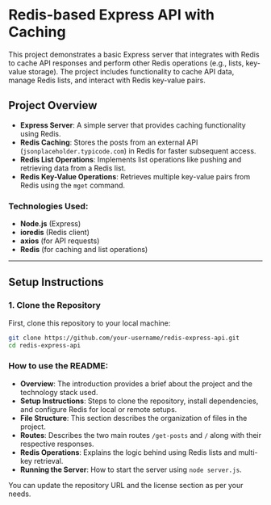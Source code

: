 # Redis-based Express API with Caching

This project demonstrates a basic Express server that integrates with Redis to cache API responses and perform other Redis operations (e.g., lists, key-value storage). The project includes functionality to cache API data, manage Redis lists, and interact with Redis key-value pairs.

## Project Overview

- **Express Server**: A simple server that provides caching functionality using Redis.
- **Redis Caching**: Stores the posts from an external API (`jsonplaceholder.typicode.com`) in Redis for faster subsequent access.
- **Redis List Operations**: Implements list operations like pushing and retrieving data from a Redis list.
- **Redis Key-Value Operations**: Retrieves multiple key-value pairs from Redis using the `mget` command.

### Technologies Used:

- **Node.js** (Express)
- **ioredis** (Redis client)
- **axios** (for API requests)
- **Redis** (for caching and list operations)

---

## Setup Instructions

### 1. Clone the Repository

First, clone this repository to your local machine:

```bash
git clone https://github.com/your-username/redis-express-api.git
cd redis-express-api
```

### How to use the README:

- **Overview**: The introduction provides a brief about the project and the technology stack used.
- **Setup Instructions**: Steps to clone the repository, install dependencies, and configure Redis for local or remote setups.
- **File Structure**: This section describes the organization of files in the project.
- **Routes**: Describes the two main routes `/get-posts` and `/` along with their respective responses.
- **Redis Operations**: Explains the logic behind using Redis lists and multi-key retrieval.
- **Running the Server**: How to start the server using `node server.js`.

You can update the repository URL and the license section as per your needs.
